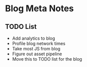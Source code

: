 
# Blog Meta Notes

## TODO List

* Add analytics to blog
* Profile blog network times
* Take most JS from blog
* Figure out asset pipeline
* Move this to TODO list for the blog

